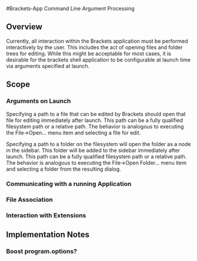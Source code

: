 #Brackets-App Command Line Argument Processing

## Overview
Currently, all interaction within the Brackets application must be performed interactively by the user.  This includes the act of opening files and folder trees for editing.  While this might be acceptable for most cases, it is desirable for the brackets shell application to be configurable at launch time via arguments specified at launch.

## Scope
### Arguments on Launch

   Specifying a path to a file that can be edited by Brackets should open that file for editing immediately after launch.  This path can be a fully qualified filesystem path or a relative path.  The behavior is analogous to executing the File->Open... menu item and selecting a file for edit.

   Specifying a path to a folder on the filesystem will open the folder as a node in the sidebar.  This folder will be added to the sidebar immediately after launch.  This path can be a fully qualified filesystem path or a relative path.  The behavior is analogous to executing the File->Open Folder... menu item and selecting a folder from the resulting dialog.

### Communicating with a running Application

### File Association

### Interaction with Extensions

## Implementation Notes

### Boost program.options?

